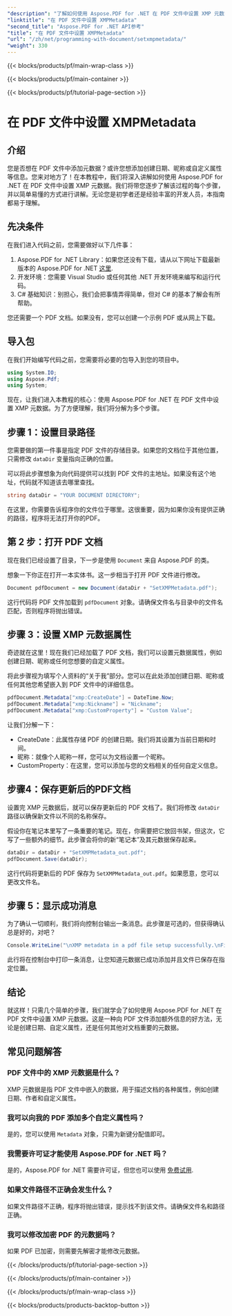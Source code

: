 ```yaml
---
"description": "了解如何使用 Aspose.PDF for .NET 在 PDF 文件中设置 XMP 元数据。本分步指南将引导您完成从设置到保存文档的整个过程。"
"linktitle": "在 PDF 文件中设置 XMPMetadata"
"second_title": "Aspose.PDF for .NET API参考"
"title": "在 PDF 文件中设置 XMPMetadata"
"url": "/zh/net/programming-with-document/setxmpmetadata/"
"weight": 330
---
```


{{< blocks/products/pf/main-wrap-class >}}

{{< blocks/products/pf/main-container >}}

{{< blocks/products/pf/tutorial-page-section >}}

# 在 PDF 文件中设置 XMPMetadata

## 介绍

您是否想在 PDF 文件中添加元数据？或许您想添加创建日期、昵称或自定义属性等信息。您来对地方了！在本教程中，我们将深入讲解如何使用 Aspose.PDF for .NET 在 PDF 文件中设置 XMP 元数据。我们将带您逐步了解该过程的每个步骤，并以简单易懂的方式进行讲解。无论您是初学者还是经验丰富的开发人员，本指南都易于理解。

## 先决条件

在我们进入代码之前，您需要做好以下几件事：

1. Aspose.PDF for .NET Library：如果您还没有下载，请从以下网址下载最新版本的 Aspose.PDF for .NET [这里](https://releases。aspose.com/pdf/net/).
2. 开发环境：您需要 Visual Studio 或任何其他 .NET 开发环境来编写和运行代码。
3. C# 基础知识：别担心，我们会把事情弄得简单，但对 C# 的基本了解会有所帮助。

您还需要一个 PDF 文档。如果没有，您可以创建一个示例 PDF 或从网上下载。

## 导入包

在我们开始编写代码之前，您需要将必要的包导入到您的项目中。

```csharp
using System.IO;
using Aspose.Pdf;
using System;
```

现在，让我们进入本教程的核心：使用 Aspose.PDF for .NET 在 PDF 文件中设置 XMP 元数据。为了方便理解，我们将分解为多个步骤。

## 步骤 1：设置目录路径

您需要做的第一件事是指定 PDF 文件的存储目录。如果您的文档位于其他位置，只需修改 `dataDir` 变量指向正确的位置。

可以将此步骤想象为向代码提供可以找到 PDF 文件的主地址。如果没有这个地址，代码就不知道该去哪里查找。

```csharp
string dataDir = "YOUR DOCUMENT DIRECTORY";
```

在这里，你需要告诉程序你的文件位于哪里。这很重要，因为如果你没有提供正确的路径，程序将无法打开你的PDF。

## 第 2 步：打开 PDF 文档

现在我们已经设置了目录，下一步是使用 `Document` 来自 Aspose.PDF 的类。

想象一下你正在打开一本实体书。这一步相当于打开 PDF 文件进行修改。

```csharp
Document pdfDocument = new Document(dataDir + "SetXMPMetadata.pdf");
```

这行代码将 PDF 文件加载到 `pdfDocument` 对象。请确保文件名与目录中的文件名匹配，否则程序将抛出错误。

## 步骤 3：设置 XMP 元数据属性

奇迹就在这里！现在我们已经加载了 PDF 文档，我们可以设置元数据属性，例如创建日期、昵称或任何您想要的自定义属性。

将此步骤视为填写个人资料的“关于我”部分。您可以在此处添加创建日期、昵称或任何其他您希望嵌入到 PDF 文件中的详细信息。

```csharp
pdfDocument.Metadata["xmp:CreateDate"] = DateTime.Now;
pdfDocument.Metadata["xmp:Nickname"] = "Nickname";
pdfDocument.Metadata["xmp:CustomProperty"] = "Custom Value";
```

让我们分解一下：
- CreateDate：此属性存储 PDF 的创建日期。我们将其设置为当前日期和时间。
- 昵称：就像个人昵称一样，您可以为文档设置一个昵称。
- CustomProperty：在这里，您可以添加与您的文档相关的任何自定义信息。

## 步骤4：保存更新后的PDF文档

设置完 XMP 元数据后，就可以保存更新后的 PDF 文档了。我们将修改 `dataDir` 路径以确保新文件以不同的名称保存。

假设你在笔记本里写了一条重要的笔记。现在，你需要把它放回书架，但这次，它写了一些额外的细节。此步骤会将你的新“笔记本”及其元数据保存起来。

```csharp
dataDir = dataDir + "SetXMPMetadata_out.pdf";
pdfDocument.Save(dataDir);
```

这行代码将更新后的 PDF 保存为 `SetXMPMetadata_out.pdf`。如果愿意，您可以更改文件名。

## 步骤 5：显示成功消息

为了确认一切顺利，我们将向控制台输出一条消息。此步骤是可选的，但获得确认总是好的，对吧？

```csharp
Console.WriteLine("\nXMP metadata in a pdf file setup successfully.\nFile saved at " + dataDir);
```

此行将在控制台中打印一条消息，让您知道元数据已成功添加并且文件已保存在指定位置。

## 结论

就这样！只需几个简单的步骤，我们就学会了如何使用 Aspose.PDF for .NET 在 PDF 文件中设置 XMP 元数据。这是一种向 PDF 文件添加额外信息的好方法，无论是创建日期、自定义属性，还是任何其他对文档重要的元数据。


## 常见问题解答

### PDF 文件中的 XMP 元数据是什么？  
XMP 元数据是指 PDF 文件中嵌入的数据，用于描述文档的各种属性，例如创建日期、作者和自定义属性。

### 我可以向我的 PDF 添加多个自定义属性吗？  
是的，您可以使用 `Metadata` 对象，只需为新键分配值即可。

### 我需要许可证才能使用 Aspose.PDF for .NET 吗？  
是的，Aspose.PDF for .NET 需要许可证，但您也可以使用 [免费试用](https://releases。aspose.com/).

### 如果文件路径不正确会发生什么？  
如果文件路径不正确，程序将抛出错误，提示找不到该文件。请确保文件名和路径正确。

### 我可以修改加密 PDF 的元数据吗？  
如果 PDF 已加密，则需要先解密才能修改元数据。

{{< /blocks/products/pf/tutorial-page-section >}}

{{< /blocks/products/pf/main-container >}}

{{< /blocks/products/pf/main-wrap-class >}}

{{< blocks/products/products-backtop-button >}}